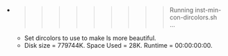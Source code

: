 * >>>>>>>>> Running inst-min-con-dircolors.sh ...
  * Set dircolors to use  to make ls more beautiful.
  * Disk size = 779744K. Space Used = 28K. Runtime = 00:00:00:00.
